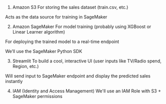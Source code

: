 1. Amazon S3
For storing the sales dataset (train.csv, etc.)

Acts as the data source for training in SageMaker

2. Amazon SageMaker
For model training (probably using XGBoost or Linear Learner algorithm)

For deploying the trained model to a real-time endpoint

We’ll use the SageMaker Python SDK

3. Streamlit
To build a cool, interactive UI (user inputs like TV/Radio spend, Region, etc.)

Will send input to SageMaker endpoint and display the predicted sales instantly

4. IAM (Identity and Access Management)
We'll use an IAM Role with S3 + SageMaker permissions

